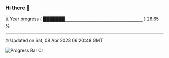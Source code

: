 ### Hi there 👋

⏳ Year progress { ███████▁▁▁▁▁▁▁▁▁▁▁▁▁▁▁▁▁▁▁▁▁▁▁ } 26.65 %

---

⏰ Updated on Sat, 08 Apr 2023 06:20:48 GMT

![Progress Bar CI](https://github.com/ZhaoGui/ZhaoGui/workflows/Progress%20Bar%20CI/badge.svg)

